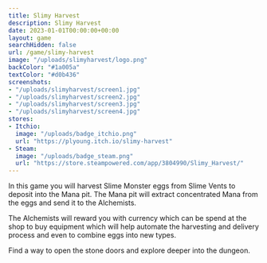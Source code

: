 ```yaml
---
title: Slimy Harvest
description: Slimy Harvest
date: 2023-01-01T00:00:00+00:00
layout: game
searchHidden: false
url: /game/slimy-harvest
image: "/uploads/slimyharvest/logo.png"
backColor: "#1a005a"
textColor: "#d0b436"
screenshots: 
- "/uploads/slimyharvest/screen1.jpg"
- "/uploads/slimyharvest/screen2.jpg"
- "/uploads/slimyharvest/screen3.jpg"
- "/uploads/slimyharvest/screen4.jpg"
stores:
- Itchio:
  image: "/uploads/badge_itchio.png"
  url: "https://plyoung.itch.io/slimy-harvest"
- Steam:
  image: "/uploads/badge_steam.png"
  url: "https://store.steampowered.com/app/3804990/Slimy_Harvest/"
---
```


In this game you will harvest Slime Monster eggs from Slime Vents to deposit into the Mana pit. The Mana pit will extract concentrated Mana from the eggs and send it to the Alchemists.

The Alchemists will reward you with currency which can be spend at the shop to buy equipment which will help automate the harvesting and delivery process and even to combine eggs into new types.

Find a way to open the stone doors and explore deeper into the dungeon. 
